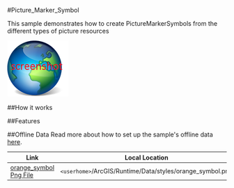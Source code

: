 #Picture_Marker_Symbol

This sample demonstrates how to create PictureMarkerSymbols from the different types of picture resources

![](screenshot.png)

##How it works

##Features

##Offline Data
Read more about how to set up the sample's offline data [here](http://links.esri.com/ArcGISRuntimeQtSamples).

Link | Local Location
---------|-------|
|[orange_symbol Png File](https://www.arcgis.com/home/item.html?id=1c95ea3b6e4843cdbd6ae354efb97f0c)| `<userhome>`/ArcGIS/Runtime/Data/styles/orange_symbol.png |

